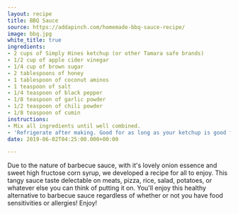 ```yaml
---
layout: recipe
title: BBQ Sauce
source: https://addapinch.com/homemade-bbq-sauce-recipe/
image: bbq.jpg
white_title: true
ingredients:
- 2 cups of Simply Hines ketchup (or other Tamara safe brands)
- 1/2 cup of apple cider vinegar
- 1/4 cup of brown sugar
- 2 tablespoons of honey
- 1 tablespoon of coconut aminos
- 1 teaspoon of salt
- 1/4 teaspoon of black pepper
- 1/8 teaspoon of garlic powder
- 1/2 teaspoon of chili powder
- 1/8 teaspoon of cumin
instructions:
- Mix all ingredients until well combined.
- 'Refrigerate after making. Good for as long as your ketchup is good for. '
date: 2019-06-02T04:25:00.000+00:00

---
```

Due to the nature of barbecue sauce, with it's lovely onion essence and sweet high fructose corn syrup, we developed a recipe for all to enjoy. This tangy sauce taste delectable on meats, pizza, rice, salad, potatoes, or whatever else you can think of putting it on. You'll enjoy this healthy alternative to barbecue sauce regardless of whether or not you have food sensitivities or allergies! Enjoy!